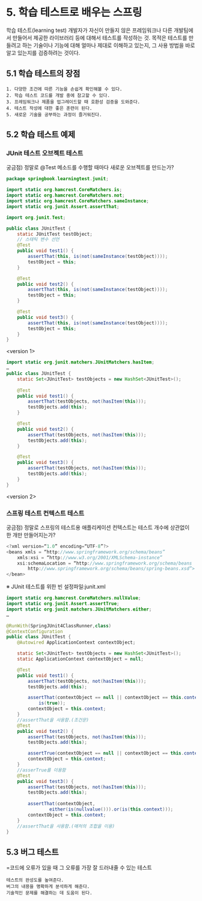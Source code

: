 # 5. 학습 테스트로 배우는 스프링
학습 테스트(learning test) 
개발자가 자신이 만들지 않은 프레임워크나 다른 개발팀에서 만들어서 제공한 라이브러리 등에 대해서 테스트를 작성하는 것.
목적은 테스트를 만들려고 하는 기술이나 기능에 대해 얼마나 제대로 이해하고 있는지, 
그 사용 방법을 바로 알고 있는지를 검증하려는 것이다.

## 5.1 학습 테스트의 장점
	1. 다양한 조건에 따른 기능을 손쉽게 확인해볼 수 있다.
	2. 학습 테스트 코드를 개발 중에 참고할 수 있다.
	3. 프레임워크나 제품을 업그레이드할 때 호환성 검증을 도와준다.
	4. 테스트 작성에 대한 좋은 훈련이 된다.
	5. 새로운 기술을 공부하는 과정이 즐거워진다.

## 5.2 학습 테스트 예제
### JUnit 테스트 오브젝트 테스트
궁금점) 정말로 @Test 메소드를 수행할 때마다 새로운 오브젝트를 만드는가?
```java
package springbook.learningtest.junit;

import static org.hamcrest.CoreMatchers.is;
import static org.hamcrest.CoreMatchers.not;
import static org.hamcrest.CoreMatchers.sameInstance;
import static org.junit.Assert.assertThat;

import org.junit.Test;

public class JUnitTest {
	static JUnitTest testObject;
	// 스태틱 변수 선언
	@Test
	public void test1() {
		assertThat(this, is(not(sameInstance(testObject))));
		testObject = this;
	}

	@Test
	public void test2() {
		assertThat(this, is(not(sameInstance(testObject))));
		testObject = this;
	}

	@Test
	public void test3() {
		assertThat(this, is(not(sameInstance(testObject))));
		testObject = this;
	}
}
```
<version 1>
```java
import static org.junit.matchers.JUnitMatchers.hasItem;
…
public class JUnitTest {
	static Set<JUnitTest> testObjects = new HashSet<JUnitTest>();
	
	@Test
	public void test1() {
		assertThat(testObjects, not(hasItem(this)));
		testObjects.add(this);
	}

	@Test
	public void test2() {
		assertThat(testObjects, not(hasItem(this)));
		testObjects.add(this);
	}

	@Test
	public void test3() {
		assertThat(testObjects, not(hasItem(this)));
		testObjects.add(this);
	}
}
```
<version 2>

### 스프링 테스트 컨텍스트 테스트
궁금점) 정말로 스프링의 테스트용 애플리케이션 컨텍스트는 테스트 개수에 상관없이 한 개만 만들어지는가?

```java
<?xml version=“1.0” encoding=“UTF-8”?>
<beans xmls = “http://www.springframework.org/schema/beans”
	xmls:xsi = “http://www.w3.org/2001/XMLSchema-instance”
	xsi:schemaLocation = “http://www.springframework.org/schema/beans
		http://www.springframework.org/schema/beans/spring-beans.xsd”>
</bean>
```
※ JUnit 테스트를 위한 빈 설정파일:junit.xml

```java
import static org.hamcrest.CoreMatchers.nullValue;
import static org.junit.Assert.assertTrue;
import static org.junit.matchers.JUnitMatchers.either;
…

@RunWith(SpringJUnit4ClassRunner,class)
@ContextConfiguration
public class JUnitTest {
	@Autowired ApplicationContext contextObject;

	static Set<JUnitTest> testObjects = new HashSet<JUnitTest>();
	static ApplicationContext contextObject = null;

	@Test
	public void test1() {
		assertThat(testObjects, not(hasItem(this)));
		testObjects.add(this);

		assertThat(contextObject == null || contextObject == this.context,
			is(true));
		contextObject = this.context;
	}
	//assertThat을 사용함.(조건문)
	@Test
	public void test2() {
		assertThat(testObjects, not(hasItem(this)));
		testObjects.add(this);

		assertTrue(contextObject == null || contextObject == this.context);
		contextObject = this.context;
	}
	//asserTrue를 이용함
	@Test
	public void test3() {
		assertThat(testObjects, not(hasItem(this)));
		testObjects.add(this);
	
		assertThat(contextObject, 
				either(is(nullvalue())).or(is(this.context)));
		contextObject = this.context;
	}
	//assertThat을 사용함.(매처의 조합을 이용)
}
```

## 5.3 버그 테스트
=코드에 오류가 있을 때 그 오류를 가장 잘 드러내줄 수 있는 테스트

	테스트의 완성도를 높여준다.
	버그의 내용을 명확하게 분석하게 해준다.
	기술적인 문제를 해결하는 데 도움이 된다.
